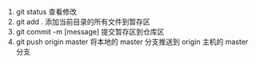 1. git status  查看修改
2. git add .        添加当前目录的所有文件到暂存区
3. git commit -m [message]     提交暂存区到仓库区
4. git push origin master       将本地的 master 分支推送到 origin 主机的 master 分支

